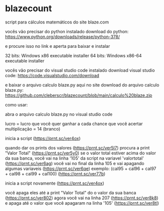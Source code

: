 # blazecount
script para cálculos matemáticos do site blaze.com

vocês vão precisar do python instalado
download do python: https://www.python.org/downloads/release/python-378/

e procure isso no link e aperta para baixar e instalar

32 bits: Windows x86 executable installer
64 bits: Windows x86-64 executable installer

vocês vão precisar do visual studio code instalado
download visual studio code: https://code.visualstudio.com/download

e baixar o arquivo calculo blaze.py aqui no site
download do arquivo calculo blaze.py: https://github.com/cleberscr/blazecount/blob/main/calculo%20blaze.zip

como usar:

abra o arquivo calculo blaze.py no visual studio code

lucro = lucro que você quer ganhar a cada chance que você acertar
multiplicação = 14 (branco)

inicia a script (https://prnt.sc/ver4ox)

quando dar os prints dos valores (https://prnt.sc/ver5l7)
procura a print "Valor Total" (https://prnt.sc/ver5y0)
se o valor total estiver acima do valor da sua banca,
você vai na linha '105' da script na variavel 'valortotal' (https://prnt.sc/ver6ag)
você vai no final da linha 105 e vai apagando algumas variaveis (https://prnt.sc/ver6qe)
exemplo: (cal95 + cal96 + cal97 + cal98 + cal99 + cal100) (https://prnt.sc/ver77b)

inicia a script novamente (https://prnt.sc/ver4ox)

você apaga eles até a print "Valor Total" do o valor da sua banca (https://prnt.sc/ver802)
agora você vai na linha 207 (https://prnt.sc/ver8k8)
e apaga até o valor que você apagaram na linha '105' (https://prnt.sc/ver8tl)
